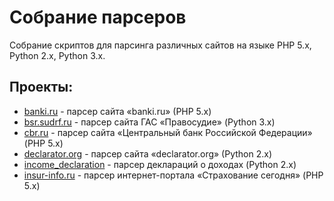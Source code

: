 # Собрание парсеров

Собрание скриптов для парсинга различных сайтов на языке PHP 5.x, Python 2.x, Python 3.x.

## Проекты:
- [banki.ru](banki.ru) - парсер сайта «banki.ru» (PHP 5.x)
- [bsr.sudrf.ru](bsr.sudrf.ru) - парсер сайта ГАС «Правосудие» (Python 3.x)
- [cbr.ru](cbr.ru) - парсер сайта «Центральный банк Российской Федерации» (PHP 5.x)
- [declarator.org](declarator.org) - парсер сайта «declarator.org» (Python 2.x)
- [income_declaration](income_declaration) - парсер деклараций о доходах (Python 2.x)
- [insur-info.ru](insur-info.ru) - парсер интернет-портала «Страхование сегодня» (PHP 5.x)